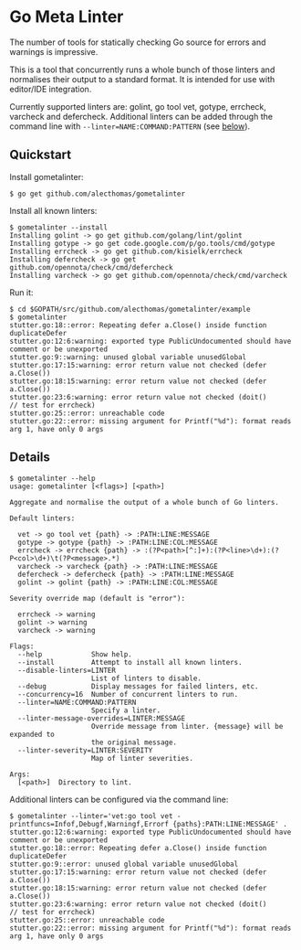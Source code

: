 # Go Meta Linter

The number of tools for statically checking Go source for errors and warnings
is impressive.

This is a tool that concurrently runs a whole bunch of those linters and
normalises their output to a standard format. It is intended for use with
editor/IDE integration.

Currently supported linters are: golint, go tool vet, gotype, errcheck,
varcheck and defercheck. Additional linters can be added through the
command line with `--linter=NAME:COMMAND:PATTERN` (see [below](#details)).

## Quickstart

Install gometalinter:

```
$ go get github.com/alecthomas/gometalinter
```

Install all known linters:

```
$ gometalinter --install
Installing golint -> go get github.com/golang/lint/golint
Installing gotype -> go get code.google.com/p/go.tools/cmd/gotype
Installing errcheck -> go get github.com/kisielk/errcheck
Installing defercheck -> go get github.com/opennota/check/cmd/defercheck
Installing varcheck -> go get github.com/opennota/check/cmd/varcheck
```

Run it:

```
$ cd $GOPATH/src/github.com/alecthomas/gometalinter/example
$ gometalinter
stutter.go:18::error: Repeating defer a.Close() inside function duplicateDefer
stutter.go:12:6:warning: exported type PublicUndocumented should have comment or be unexported
stutter.go:9::warning: unused global variable unusedGlobal
stutter.go:17:15:warning: error return value not checked (defer a.Close())
stutter.go:18:15:warning: error return value not checked (defer a.Close())
stutter.go:23:6:warning: error return value not checked (doit()           // test for errcheck)
stutter.go:25::error: unreachable code
stutter.go:22::error: missing argument for Printf("%d"): format reads arg 1, have only 0 args
```

## Details

```
$ gometalinter --help
usage: gometalinter [<flags>] [<path>]

Aggregate and normalise the output of a whole bunch of Go linters.

Default linters:

  vet -> go tool vet {path} -> :PATH:LINE:MESSAGE
  gotype -> gotype {path} -> :PATH:LINE:COL:MESSAGE
  errcheck -> errcheck {path} -> :(?P<path>[^:]+):(?P<line>\d+):(?P<col>\d+)\t(?P<message>.*)
  varcheck -> varcheck {path} -> :PATH:LINE:MESSAGE
  defercheck -> defercheck {path} -> :PATH:LINE:MESSAGE
  golint -> golint {path} -> :PATH:LINE:COL:MESSAGE

Severity override map (default is "error"):

  errcheck -> warning
  golint -> warning
  varcheck -> warning

Flags:
  --help            Show help.
  --install         Attempt to install all known linters.
  --disable-linters=LINTER
                    List of linters to disable.
  --debug           Display messages for failed linters, etc.
  --concurrency=16  Number of concurrent linters to run.
  --linter=NAME:COMMAND:PATTERN
                    Specify a linter.
  --linter-message-overrides=LINTER:MESSAGE
                    Override message from linter. {message} will be expanded to
                    the original message.
  --linter-severity=LINTER:SEVERITY
                    Map of linter severities.

Args:
  [<path>]  Directory to lint.
```

Additional linters can be configured via the command line:

```
$ gometalinter --linter='vet:go tool vet -printfuncs=Infof,Debugf,Warningf,Errorf {paths}:PATH:LINE:MESSAGE' .
stutter.go:12:6:warning: exported type PublicUndocumented should have comment or be unexported
stutter.go:18::error: Repeating defer a.Close() inside function duplicateDefer
stutter.go:9::error: unused global variable unusedGlobal
stutter.go:17:15:warning: error return value not checked (defer a.Close())
stutter.go:18:15:warning: error return value not checked (defer a.Close())
stutter.go:23:6:warning: error return value not checked (doit()           // test for errcheck)
stutter.go:25::error: unreachable code
stutter.go:22::error: missing argument for Printf("%d"): format reads arg 1, have only 0 args
```

